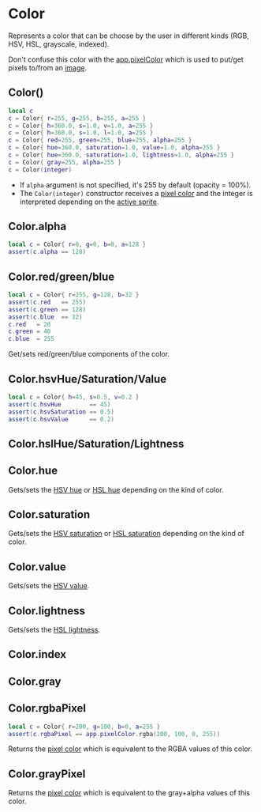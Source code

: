 # Color

Represents a color that can be choose by the user in different kinds
(RGB, HSV, HSL, grayscale, indexed).

Don't confuse this color with the [app.pixelColor](pixelcolor.md#apppixelcolor)
which is used to put/get pixels to/from an [image](image.md#image).

## Color()

```lua
local c
c = Color{ r=255, g=255, b=255, a=255 }
c = Color{ h=360.0, s=1.0, v=1.0, a=255 }
c = Color{ h=360.0, s=1.0, l=1.0, a=255 }
c = Color{ red=255, green=255, blue=255, alpha=255 }
c = Color{ hue=360.0, saturation=1.0, value=1.0, alpha=255 }
c = Color{ hue=360.0, saturation=1.0, lightness=1.0, alpha=255 }
c = Color{ gray=255, alpha=255 }
c = Color(integer)
```

* If `alpha` argument is not specified, it's 255 by default (opacity = 100%).
* The `Color(integer)` constructor receives a [pixel color](pixelcolor.md#apppixelcolor)
  and the integer is interpreted depending on the [active sprite](app.md#appactivesprite).

## Color.alpha

```lua
local c = Color{ r=0, g=0, b=0, a=128 }
assert(c.alpha == 128)
```

## Color.red/green/blue

```lua
local c = Color{ r=255, g=128, b=32 }
assert(c.red   == 255)
assert(c.green == 128)
assert(c.blue  == 32)
c.red   = 20
c.green = 40
c.blue  = 255
```

Get/sets red/green/blue components of the color.

## Color.hsvHue/Saturation/Value

```lua
local c = Color{ h=45, s=0.5, v=0.2 }
assert(c.hsvHue        == 45)
assert(c.hsvSaturation == 0.5)
assert(c.hsvValue      == 0.2)
```

## Color.hslHue/Saturation/Lightness

## Color.hue

Gets/sets the [HSV hue](#colorhsvhuesaturationvalue) or [HSL hue](colorhslhuesaturationligthness) depending on the kind of color.

## Color.saturation

Gets/sets the [HSV saturation](#colorhsvhuesaturationvalue) or [HSL saturation](colorhslhuesaturationligthness) depending on the kind of color.

## Color.value

Gets/sets the [HSV value](#colorhsvhuesaturationvalue).

## Color.lightness

Gets/sets the [HSL lightness](colorhslhuesaturationligthness).

## Color.index

## Color.gray

## Color.rgbaPixel

```lua
local c = Color{ r=200, g=100, b=0, a=255 }
assert(c.rgbaPixel == app.pixelColor.rgba(200, 100, 0, 255))
```

Returns the [pixel color](pixelcolor.md#apppixelcolorrgba) which is
equivalent to the RGBA values of this color.

## Color.grayPixel

Returns the [pixel color](pixelcolor.md#apppixelcolorgraya) which is
equivalent to the gray+alpha values of this color.
